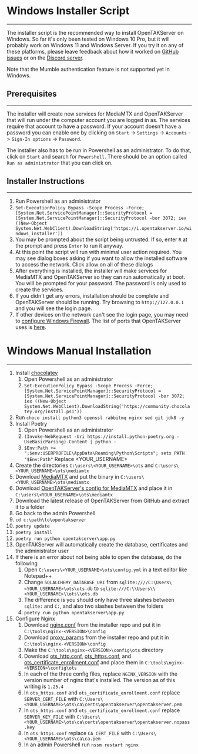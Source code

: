 # Windows Installer Script

***

The installer script is the recommended way to install OpenTAKServer on Windows. So far it's only been tested on Windows 10 Pro,
but it will probably work on Windows 11 and Windows Server. If you try it on any of these platforms, please leave feedback
about how it worked on [GitHub issues](https://github.com/brian7704/OpenTAKServer-Installer/issues) or on the
[Discord server](https://discord.gg/6uaVHjtfXN).

Note that the Mumble authentication feature is not supported yet in Windows.

## Prerequisites

***

The installer will create new services for MediaMTX and OpenTAKServer that will run under the computer account you
are logged in as. The services require that account to have a password. If your account doesn't have a password you can 
enable one by clicking on `Start` -> `Settings` -> `Accounts` -> `Sign-In options` -> `Password`.

The installer also has to be run in Powershell as an administrator. To do that, click on `Start` and search for `Powershell`.
There should be an option called `Run as administrator` that you can click on.

## Installer Instructions

***

1. Run Powershell as an administrator
2. `Set-ExecutionPolicy Bypass -Scope Process -Force; [System.Net.ServicePointManager]::SecurityProtocol = [System.Net.ServicePointManager]::SecurityProtocol -bor 3072; iex ((New-Object System.Net.WebClient).DownloadString('https://i.opentakserver.io/windows_installer'))`
3. You may be prompted about the script being untrusted. If so, enter `R` at the prompt and press `Enter` to run it anyway.
4. At this point the script will run with minimal user action required. You may see dialog boxes asking if you want to allow the installed software to access the network. Click allow on all of these dialogs
5. After everything is installed, the installer will make services for MediaMTX and OpenTAKServer so they can run automatically at boot. You will be prompted for your password. The password is only used to create the services.
6. If you didn't get any errors, installation should be complete and OpenTAKServer should be running. Try browsing to `http://127.0.0.1` and you will see the login page.
7. If other devices on the network can't see the login page, you may need to [configure Windows Firewall](https://learn.microsoft.com/en-us/sql/reporting-services/report-server/configure-a-firewall-for-report-server-access?view=sql-server-ver16). The list of ports that OpenTAKServer uses is [here](../architecture.md).

# Windows Manual Installation

***

1. Install [chocolatey](https://chocolatey.org/install#individual)
    1. Open Powershell as an administrator
    2. `Set-ExecutionPolicy Bypass -Scope Process -Force; [System.Net.ServicePointManager]::SecurityProtocol = [System.Net.ServicePointManager]::SecurityProtocol -bor 3072; iex ((New-Object System.Net.WebClient).DownloadString('https://community.chocolatey.org/install.ps1'))`
2. Run `choco install python3 openssl rabbitmq nginx sed git jdk8 -y`
3. Install Poetry
    1. Open Powershell as an administrator 
    2. `(Invoke-WebRequest -Uri https://install.python-poetry.org -UseBasicParsing).Content | python -`
    3. `$Env:Path += ";$env:USERPROFILE\AppData\Roaming\Python\Scripts"; setx PATH "$Env:Path"` Replace <YOUR_USERNAME>
4. Create the directories `C:\users\<YOUR_USERNAME>\ots` and `C:\users\<YOUR_USERNAME>\ots\mediamtx`
5. Download [MediaMTX](https://github.com/bluenviron/mediamtx/releases/latest) and put the binary in `C:\users\<YOUR_USERNAME>\ots\mediamtx`
6. Download [OpenTAKServer's config for MediaMTX](https://raw.githubusercontent.com/brian7704/OpenTAKServer-Installer/master/mediamtx.yml) and place it in `C:\users\<YOUR_USERNAME>\ots\mediamtx`
7. Download the latest release of OpenTAKServer from GitHub and extract it to a folder
8. Go back to the admin Powershell
9. `cd c:\path\to\opentakserver`
10. `poetry update`
11. `poetry install`
12. `poetry run python opentakserver\app.py`
13. OpenTAKServer will automatically create the database, certificates and the administrator user
14. If there is an error about not being able to open the database, do the following
    1. Open `C:\users\<YOUR_USERNAME>\ots\config.yml` in a text editor like Notepad++
    2. Change `SQLALCHEMY_DATABASE_URI` from `sqlite:////C:\Users\<YOUR_USERNAME>\ots\ots.db` to `sqlite:///C:\\Users\\<YOUR_USERNAME>\\ots\\ots.db`
    3. The difference is you should only have three slashes between `sqlite:` and `C:`, and also two slashes between the folders
    4. `poetry run python opentakserver\app.py`
15. Configure Nginx
    1. Download [nginx.conf](https://raw.githubusercontent.com/brian7704/OpenTAKServer-Installer/master/windows_nginx_configs/nginx.conf) from the installer repo and put it in `C:\tools\nginx-<VERSION>\config`
    2. Download [proxy_params](https://raw.githubusercontent.com/brian7704/OpenTAKServer-Installer/master/windows_nginx_configs/proxy_params) from the installer repo and put it in `C:\tools\nginx-<VERSION>\config`
    3. Make the `C:\tools\nginx-<VERSION>\config\ots` directory
    4. Download [ots_http.conf](https://raw.githubusercontent.com/brian7704/OpenTAKServer-Installer/master/windows_nginx_configs/ots_http.conf), [ots_https.conf](https://raw.githubusercontent.com/brian7704/OpenTAKServer-Installer/master/windows_nginx_configs/ots_https.conf), and [ots_certificate_enrollment.conf](https://raw.githubusercontent.com/brian7704/OpenTAKServer-Installer/master/windows_nginx_configs/ots_certificate_enrollment.conf) and place them in `C:\tools\nginx-<VERSION>\config\ots`
    5. In each of the three config files, replace `NGINX_VERSION` with the version number of nginx that's installed. The version as of this writing is `1.25.4`
    6. In `ots_https.conf` and `ots_certificate_enrollment.conf` replace `SERVER_CERT_FILE` with `C:\Users\<YOUR_USERNAME>\ots\ca\certs\opentakserver\opentakserver.pem`
    7. In `ots_https.conf` and `ots_certificate_enrollment.conf` replace `SERVER_KEY_FILE` with `C:\Users\<YOUR_USERNAME>\ots\ca\certs\opentakserver\opentakserver.nopass.key`
    8. In `ots_https.conf` replace `CA_CERT_FILE` with `C:\Users\<YOUR_USERNAME>\ots\ca\ca.pem`
    9. In an admin Powershell run `nssm restart nginx`
